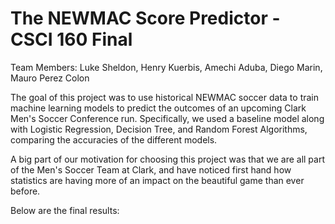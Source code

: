 # The NEWMAC Score Predictor - CSCI 160 Final

Team Members: Luke Sheldon, Henry Kuerbis, Amechi Aduba, Diego Marin, Mauro Perez Colon

The goal of this project was to use historical NEWMAC soccer data to train
machine learning models to predict the outcomes of an upcoming Clark Men's Soccer Conference
run. Specifically, we used a baseline model along with Logistic Regression, Decision Tree,
and Random Forest Algorithms, comparing the accuracies of the different models.

A big part of our motivation for choosing this project was that we are all part of the Men's Soccer
Team at Clark, and have noticed first hand how statistics are having more of an impact on
the beautiful game than ever before.

Below are the final results:
